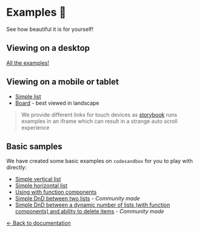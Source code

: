 # Examples 🎉

See how beautiful it is for yourself!

## Viewing on a desktop

[All the examples!](https://vue-beautiful-dnd.netlify.com)

## Viewing on a mobile or tablet

- [Simple list](https://vue-beautiful-dnd.netlify.com/iframe.html?id=single-vertical-list--basic)
- [Board](https://vue-beautiful-dnd.netlify.com/iframe.html?id=board--simple) - best viewed in landscape

> We provide different links for touch devices as [storybook](https://github.com/storybooks/storybook) runs examples in an iframe which can result in a strange auto scroll experience

## Basic samples

We have created some basic examples on `codesandbox` for you to play with directly:

- [Simple vertical list](https://codesandbox.io/s/k260nyxq9v)
- [Simple horizontal list](https://codesandbox.io/s/mmrp44okvj)
- [Using with function components](https://codesandbox.io/s/zqwz5n5p9x)
- [Simple DnD between two lists](https://codesandbox.io/s/ql08j35j3q) - _Community made_
- [Simple DnD between a dynamic number of lists (with function components) and ability to delete items](https://codesandbox.io/s/-w5szl) - _Community made_

[← Back to documentation](/README.md#documentation-)
